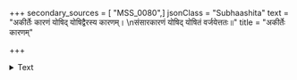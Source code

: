 +++
secondary_sources = [ "MSS_0080",]
jsonClass = "Subhaashita"
text = "अकीर्तेः कारणं योषिद् योषिद्वैरस्य कारणम्।  \nसंसारकारणं योषिद् योषितं वर्जयेत्ततः॥"
title = "अकीर्तेः कारणम्"

+++

<details><summary>Text</summary>

अकीर्तेः कारणं योषिद् योषिद्वैरस्य कारणम्।  
संसारकारणं योषिद् योषितं वर्जयेत्ततः॥
</details>
